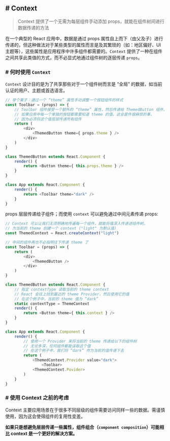 ## # Context

> Context 提供了一个无需为每层组件手动添加 props，就能在组件树间进行数据传递的方法

在一个典型的 React 应用中，数据是通过 props 属性自上而下（由父及子）进行传递的，但这种做法对于某些类型的属性而言是及其繁琐的（如：地区偏好、UI主题等），这些属性是应用程序中许多组件都需要的。`Context` 提供了一种在组件之间共享此类值的方式，而不必显式地通过组件树的逐层传递 `props`。

### # 何时使用 `Context`

`Context` 设计目的是为了共享那些对于一个组件树而言是 “全局” 的数据，如当前认证的用户、主题或首选语言。

```javascript
// 举个栗子：通过一个 “theme” 属性手动调整一个按钮组件的样式
const Toolbar = (props) => {
    // Toolbar 组件接受一个额外的 “theme” 属性，然后传递给 ThemedButton 组件。
    // 如果应用中每一个单独的按钮都需要知道 theme 的值，这会是件很麻烦的事，
    // 因为必须将这个值层层传递所有组件
    return (
        <div>
            <ThemedButton theme={ props.theme } />
        </div>
    )
}

class ThemedButton extends React.Component {
    render() {
        return <Button theme={ this.props.theme } />
    }
}

class App extends React.Component {
    render() {
        return <Toolbar theme="dark" />
    }
}
```

props 层层传递给子组件；而使用 `context` 可以避免通过中间元素传递 props:

```javascript
// Context 可以让我们无须明确地传遍每一个组件，就能将值深入传递进组件树。
// 为当前的 theme 创建一个 context ("light" 为默认值)
const ThemedContext = React.createContext("light")

// 中间的组件再也不必指明往下传递 theme 了
const Toolbar = (props) => {
    return (
        <div>
            <ThemedButton />
        </div>
    )
}

class ThemedButton extends React.Component {
    // 指定 contextType 读取当前的 theme context
    // React 会往上找到最近的 theme Provider，然后使用它的值
    // 在这个例子中，当前的 theme 值为 “dark”
    static contextType = ThemeContext
    render() {
        return <Button theme={ this.context } />
    }
}

class App extends React.Component {
    render() {
        // 使用一个 Provider 来将当前的 theme 传递给以下的组件树
        // 无论多深，任何组件都能读取这个值
        // 在这个例子中，我们将 “dark” 作为当前的值传递下去
        return (
            <ThemedContext.Provider value="dark">
                <Toolbar>
            <ThemedContext.Povider>
        )
    }
}
```

### # 使用 Context 之前的考虑

Context 主要应用场景在于很多不同层级的组件需要访问同样一些的数据。需谨慎使用，因为这会使得组件的复用性变差。

**如果只是想避免层层传递一些属性，组件组合（`component composition`）可能相比 context 是一个更好的解决方案。**

